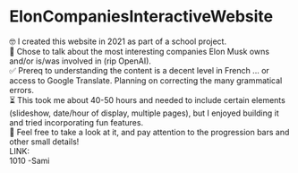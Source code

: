 # ElonCompaniesInteractiveWebsite
🤓 I created this website in 2021 as part of a school project.  \
🎯 Chose to talk about the most interesting companies Elon Musk owns and/or is/was involved in (rip OpenAI).  \
✅ Prereq to understanding the content is a decent level in French ... or access to Google Translate. Planning on correcting the many grammatical errors. \
⏳ This took me about 40-50 hours and needed to include certain elements (slideshow, date/hour of display, multiple pages), but I enjoyed building it and tried incorporating fun features. \
👀 Feel free to take a look at it, and pay attention to the progression bars and other small details!\
LINK: 
\
1010 -Sami
